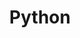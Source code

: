 ---
# python.md 
layout: collection
title: Python
collection: python
permalink: /python/
author_profile: true
sidebar_main: true
---